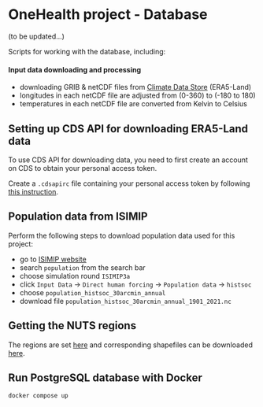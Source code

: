 # OneHealth project - Database

(to be updated...)

Scripts for working with the database, including:

#### Input data downloading and processing

* downloading GRIB & netCDF files from [Climate Data Store](https://cds.climate.copernicus.eu/) (ERA5-Land)
* longitudes in each netCDF file are adjusted from (0-360) to (-180 to 180)
* temperatures in each netCDF file are converted from Kelvin to Celsius

## Setting up CDS API for downloading ERA5-Land data
To use  CDS API for downloading data, you need to first create an account on CDS to obtain your personal access token.

Create a `.cdsapirc` file containing your personal access token by following [this instruction](https://cds.climate.copernicus.eu/how-to-api).

## Population data from ISIMIP
Perform the following steps to download population data used for this project:
* go to [ISIMIP website](https://data.isimip.org/)
* search `population` from the search bar
* choose simulation round `ISIMIP3a`
* click `Input Data` -> `Direct human forcing` -> `Population data` -> `histsoc`
* choose `population_histsoc_30arcmin_annual`
* download file `population_histsoc_30arcmin_annual_1901_2021.nc`


## Getting the NUTS regions
The regions are set [here](https://ec.europa.eu/eurostat/en/web/products-manuals-and-guidelines/w/ks-gq-23-010) and corresponding shapefiles can be downloaded [here](https://ec.europa.eu/eurostat/web/gisco/geodata/statistical-units/territorial-units-statistics).

## Run PostgreSQL database with Docker
```bash
docker compose up
```
